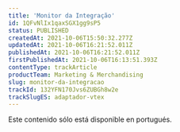 ```yaml
---
title: 'Monitor da Integração'
id: 1QFvNlIx1qaxSGX1gg9sP5
status: PUBLISHED
createdAt: 2021-10-06T15:50:32.277Z
updatedAt: 2021-10-06T16:21:52.011Z
publishedAt: 2021-10-06T16:21:52.011Z
firstPublishedAt: 2021-10-06T16:13:51.393Z
contentType: trackArticle
productTeam: Marketing & Merchandising
slug: monitor-da-integracao
trackId: 132YFN170Jvs6ZUBGh8w2e
trackSlugES: adaptador-vtex
---
```


<div class="alert alert-warning">
  <p>Este contenido sólo está disponible en portugués.</p>
</div>
